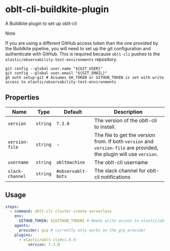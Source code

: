 # oblt-cli-buildkite-plugin

A Buildkite plugin to set up oblt-cli

> [!NOTE]
> If you are using a different GitHub access token than the one provided by the Buildkite pipeline,
> you will need to set up the git configuration and authenticate with GitHub.
> This is required because `oblt-cli` pushes to the `elastic/observability-test-environments` repository.
> ```shell
> git config --global user.name "${GIT_USER}"
> git config --global user.email "${GIT_EMAIL}"
> gh auth setup-git # Assumes GH_TOKEN or GITHUB_TOKEN is set with write access to elastic/observability-test-environments
> ```

## Properties

| Name            | Type     | Default            | Description                                                                                                         |
|-----------------|----------|--------------------|---------------------------------------------------------------------------------------------------------------------|
| `version`       | `string` | `7.3.0`            | The version of the oblt-cli to install.                                                                             |
| `version-file`  | `string` | -                  | The file to get the version from. If both `version` and `version-file` are provided, the plugin will use `version`. |
| `username`      | `string` | `obltmachine`      | The oblt-cli username                                                                                               |
| `slack-channel` | `string` | `#observablt-bots` | The slack channel for oblt-cli notifications                                                                        |

## Usage

```yaml
steps:
  - command: oblt-cli cluster create serverless
    env: 
      GITHUB_TOKEN: ${GITHUB_TOKEN} # Needs write access to elastic/observability-test-environments
    agents:
      provider: gcp # currently only works on the gcp provider
    plugins:
      - elastic/oblt-cli#v1.0.0:
          version: 7.3.0

```
